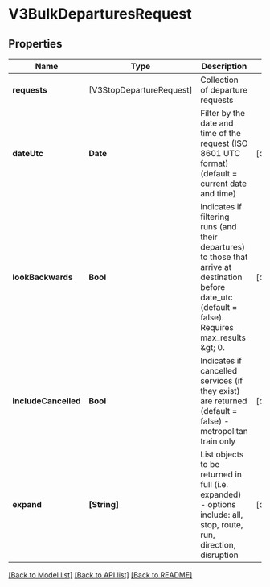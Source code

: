 # V3BulkDeparturesRequest

## Properties
Name | Type | Description | Notes
------------ | ------------- | ------------- | -------------
**requests** | [V3StopDepartureRequest] | Collection of departure requests | 
**dateUtc** | **Date** | Filter by the date and time of the request (ISO 8601 UTC format) (default &#x3D; current date and time) | [optional] 
**lookBackwards** | **Bool** | Indicates if filtering runs (and their departures) to those that arrive at destination before date_utc (default &#x3D; false). Requires max_results &amp;gt; 0. | [optional] 
**includeCancelled** | **Bool** | Indicates if cancelled services (if they exist) are returned (default &#x3D; false) - metropolitan train only | [optional] 
**expand** | **[String]** | List objects to be returned in full (i.e. expanded) - options include: all, stop, route, run, direction, disruption | [optional] 

[[Back to Model list]](../README.md#documentation-for-models) [[Back to API list]](../README.md#documentation-for-api-endpoints) [[Back to README]](../README.md)


